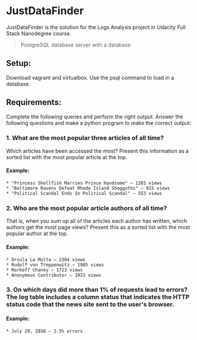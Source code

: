 # JustDataFinder

JustDataFinder is the solution for the Logs Analysis project in Udacity Full Stack Nanodegree course.



>PostgreSQL database server with a database 

## Setup:
Download vagrant and virtualbox. Use the psql command to load in a database.
## Requirements:
Complete the following queries and perform the right output. 
Answer the following questions and make a python program to make the correct output:

### 1. What are the most popular three articles of all time? 
Which articles have been accessed the most? Present this information as a sorted list with the most popular article at the top.
#### Example:
```
* "Princess Shellfish Marries Prince Handsome" — 1201 views
* "Baltimore Ravens Defeat Rhode Island Shoggoths" — 915 views
* "Political Scandal Ends In Political Scandal" — 553 views
```
### 2. Who are the most popular article authors of all time? 
That is, when you sum up all of the articles each author has written, which authors get the most page views? Present this as a sorted list with the most popular author at the top.
#### Example:
```
* Ursula La Multa — 2304 views
* Rudolf von Treppenwitz — 1985 views
* Markoff Chaney — 1723 views
* Anonymous Contributor — 1023 views
```
### 3. On which days did more than 1% of requests lead to errors? The log table includes a column status that indicates the HTTP status code that the news site sent to the user's browser.
#### Example:
```
* July 29, 2016 — 2.5% errors
```

